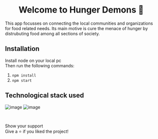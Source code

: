 <h1 align="center">Welcome to Hunger Demons 👋</h1>
<p>
</p>
This app focusses on connecting the local communities and organizations for food related needs. Its main motive is cure the menace of hunger by distrubuting food among all sections of society.


## Installation
Install node on your local pc <br/>
Then run the following commands:
<ol>
  <li><code>npm install</code></li>
  <li><code>npm start</code></li>
</ol>


## Technological stack used <br/>
  
![image](https://user-images.githubusercontent.com/60098687/118388070-dd7bb900-b63f-11eb-8f7a-cf9d5a165227.png)
![image](https://user-images.githubusercontent.com/60098687/118388079-e7052100-b63f-11eb-8f4c-7856086b06ad.png)


 <br />
  
Show your support<br/>
Give a ⭐️ if you liked the project!<br/>
